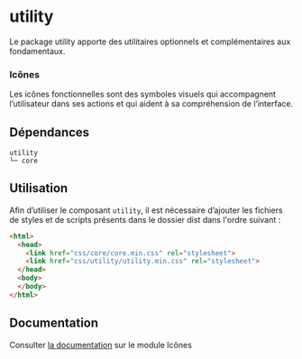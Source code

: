 # utility

Le package utility apporte des utilitaires optionnels et complémentaires aux fondamentaux.

### Icônes

Les icônes fonctionnelles sont des symboles visuels qui accompagnent l’utilisateur dans ses actions et qui aident à sa compréhension de l’interface.


## Dépendances
```shell
utility
└─ core
```

## Utilisation
Afin d’utiliser le composant `utility`, il est nécessaire d’ajouter les fichiers de styles et de scripts présents dans le dossier dist dans l'ordre suivant :
```html
<html>
  <head>
    <link href="css/core/core.min.css" rel="stylesheet">
    <link href="css/utility/utility.min.css" rel="stylesheet">
  </head>
  <body>
  </body>
</html>
```

## Documentation

Consulter [la documentation](https://gouvfr.atlassian.net/wiki/spaces/DB/pages/222331396/Ic+nes+-+Icons) sur le module Icônes